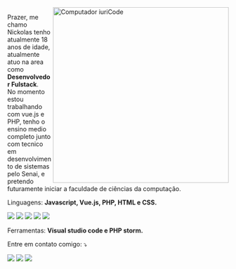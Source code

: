 <img src="https://raw.githubusercontent.com/MicaelliMedeiros/micaellimedeiros/master/image/computer-illustration.png" min-width="400px" max-width="400px" width="400px" align="right" alt="Computador iuriCode">

<p align="left"> 
 Prazer, me chamo Nickolas tenho atualmente 18 anos de idade, atualmente atuo na area como <strong>Desenvolvedor Fulstack</strong>.<br>
  No momento estou trabalhando com vue.js e PHP, tenho o ensino medio completo junto com tecnico em desenvolvimento de sistemas pelo Senai, e pretendo futuramente iniciar a faculdade de ciências da computação.
</p>

<p align="left">
  Linguagens: <strong>Javascript, Vue.js, PHP, HTML e CSS.</strong>
</p>
<p> <img src=https://img.shields.io/badge/JavaScript-F7DF1E?style=for-the-badge&logo=javascript&logoColor=black></img> <img src=https://img.shields.io/badge/Vue.js-35495E?style=for-the-badge&logo=vue.js&logoColor=4FC08D></img> <img src=https://img.shields.io/badge/PHP-777BB4?style=for-the-badge&logo=php&logoColor=white></img> <img src=https://img.shields.io/badge/HTML-239120?style=for-the-badge&logo=html5&logoColor=white></img> <img src=https://img.shields.io/badge/CSS-239120?&style=for-the-badge&logo=css3&logoColor=white></img> </p>

<p align="left">
  Ferramentas: <strong>Visual studio code e PHP storm.</strong>
</p>

<p align="left">
  Entre em contato comigo: ⤵️
</p>

<p align="left">
  <a href="https://www.linkedin.com/in/nickolas-ferreti-752993212/?originalSubdomain=br" alt="Linkedin">
  <img src="https://img.shields.io/badge/-Linkedin-0e76a8?style=flat-square&logo=Linkedin&logoColor=white&link=" /></a>
  
  <a href="https://www.facebook.com/nickrferreti" alt="Facebook">
  <img src="https://img.shields.io/badge/-Facebook-3b5998?style=flat-square&labelColor=3b5998&logo=facebook&logoColor=white&link= "/></a>

  <a href="https://www.instagram.com/nickolas_rsf/" alt="Instagram">
  <img src="https://img.shields.io/badge/-Instagram-DF0174?style=flat-square&labelColor=DF0174&logo=instagram&logoColor=white&link="/></a>
</p>  
